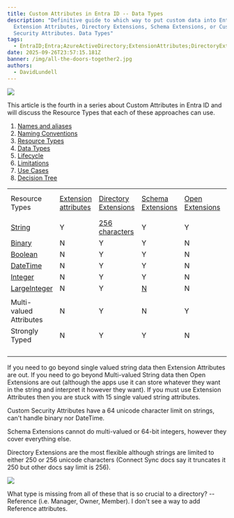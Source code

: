 ```yaml
---
title: Custom Attributes in Entra ID -- Data Types
description: "Definitive guide to which way to put custom data into Entra ID:
  Extension Attributes, Directory Extensions, Schema Extensions, or Custom
  Security Attributes. Data Types"
tags:
  - EntraID;Entra;AzureActiveDirectory;ExtensionAttributes;DirectoryExtensions;SchemaExtensions;CustomSecurityAttributes;
date: 2025-09-26T23:57:15.181Z
banner: /img/all-the-doors-together2.jpg
authors:
  - DavidLundell
---
```

![](/img/all-the-doors-together2.jpg)

This article is the fourth in a series about Custom Attributes in Entra ID and will discuss the Resource Types that each of these approaches can use.

1. [Names and aliases](/blog/2025/09/custom-attributes-in-entra-id/#names-and-aliases)
2. [N﻿aming Conventions](/blog/2025/09/custom-attributes-in-entra-id-naming-conventions/)
3. [R﻿esource Types](/blog/2025/09/custom-attributes-in-entra-id-resource-types/)
4. [D﻿ata Types](/blog/2025/09/custom-attributes-in-entra-id-data-types/)
5. [L﻿ifecycle](/blog/2025/09/custom-attributes-in-entra-id-lifecycle/)
6. [L﻿imitations](/blog/2025/10/custom-attributes-in-entra-id-limitations/)
7. [U﻿se Cases](/blog/2025/10/custom-attributes-in-entra-id-use-cases/)
8. [Decision Tree](/blog/2025/10/custom-attributes-in-entra-id-decision-tree/)

|                                                                                                                        |                                                                                                                       |                                                                                                                                          |                                                                                                                                      |                                                                                                             |                                                                                                                        |
| ---------------------------------------------------------------------------------------------------------------------- | --------------------------------------------------------------------------------------------------------------------- | ---------------------------------------------------------------------------------------------------------------------------------------- | ------------------------------------------------------------------------------------------------------------------------------------ | ----------------------------------------------------------------------------------------------------------- | ---------------------------------------------------------------------------------------------------------------------- |
| Resource Types                                                                                                         | [Extension attributes](https://learn.microsoft.com/en-us/graph/extensibility-overview?tabs=http#extension-attributes) | [Directory Extensions](https://learn.microsoft.com/en-us/graph/extensibility-overview?tabs=http#directory-microsoft-entra-id-extensions) | [Schema Extensions](https://learn.microsoft.com/en-us/graph/extensibility-overview?tabs=http#schema-extensions)                      | [Open Extensions](https://learn.microsoft.com/en-us/graph/extensibility-overview?tabs=http#open-extensions) | [Custom Security Attributes](https://learn.microsoft.com/en-us/entra/fundamentals/custom-security-attributes-overview) |
| [String](https://learn.microsoft.com/en-us/graph/api/resources/extensionproperty?view=graph-rest-1.0#properties)       | Y                                                                                                                     | [256 characters](https://learn.microsoft.com/en-us/graph/api/resources/extensionproperty?view=graph-rest-1.0#properties)                 | Y                                                                                                                                    | Y                                                                                                           | 64 Characters                                                                                                          |
| [Binary](https://learn.microsoft.com/en-us/graph/api/resources/extensionproperty?view=graph-rest-1.0#properties)       | N                                                                                                                     | Y                                                                                                                                        | Y                                                                                                                                    | N                                                                                                           | N                                                                                                                      |
| [Boolean](https://learn.microsoft.com/en-us/graph/api/resources/extensionproperty?view=graph-rest-1.0#properties)      | N                                                                                                                     | Y                                                                                                                                        | Y                                                                                                                                    | N                                                                                                           | Y                                                                                                                      |
| [DateTime](https://learn.microsoft.com/en-us/graph/api/resources/extensionproperty?view=graph-rest-1.0#properties)     | N                                                                                                                     | Y                                                                                                                                        | Y                                                                                                                                    | N                                                                                                           | N                                                                                                                      |
| [Integer](https://learn.microsoft.com/en-us/graph/api/resources/extensionproperty?view=graph-rest-1.0#properties)      | N                                                                                                                     | Y                                                                                                                                        | Y                                                                                                                                    | N                                                                                                           | Y                                                                                                                      |
| [LargeInteger](https://learn.microsoft.com/en-us/graph/api/resources/extensionproperty?view=graph-rest-1.0#properties) | N                                                                                                                     | Y                                                                                                                                        | [N](https://learn.microsoft.com/en-us/graph/api/resources/extensionschemaproperty?view=graph-rest-1.0#supported-property-data-types) | N                                                                                                           | N                                                                                                                      |
|                                                                                                                        |                                                                                                                       |                                                                                                                                          |                                                                                                                                      |                                                                                                             |                                                                                                                        |
| Multi-valued Attributes                                                                                                | N                                                                                                                     | Y                                                                                                                                        | N                                                                                                                                    | Y                                                                                                           | Y                                                                                                                      |
| Strongly Typed                                                                                                         | N                                                                                                                     | Y                                                                                                                                        | Y                                                                                                                                    | N                                                                                                           | Y                                                                                                                      |
|                                                                                                                        |                                                                                                                       |                                                                                                                                          |                                                                                                                                      |                                                                                                             |                                                                                                                        |
|                                                                                                                        |                                                                                                                       |                                                                                                                                          |                                                                                                                                      |                                                                                                             |                                                                                                                        |
|                                                                                                                        |                                                                                                                       |                                                                                                                                          |                                                                                                                                      |                                                                                                             |                                                                                                                        |
|                                                                                                                        |                                                                                                                       |                                                                                                                                          |                                                                                                                                      |                                                                                                             |                                                                                                                        |

I﻿f you need to go beyond single valued string data then Extension Attributes are out. If you need to go beyond Multi-valued String data then Open Extensions are out (although the apps use it can store whatever they want in the string and interpret it however they want). If you must use Extension Attributes then you are stuck with 15 single valued string attributes.

C﻿ustom Security Attributes have a 64 unicode character limit on strings, can't handle binary nor DateTime.

S﻿chema Extensions cannot do multi-valued or 64-bit integers, however they cover everything else.

D﻿irectory Extensions are the most flexible although strings are limited to either 250 or 256 unicode characters (Connect Sync docs say it truncates it 250 but other docs say limit is 256).

![](/img/directory-extensions-small.jpg)

W﻿hat type is missing from all of these that is so crucial to a directory? -- Reference (i.e. Manager, Owner, Member). I don't see a way to add Reference attributes.